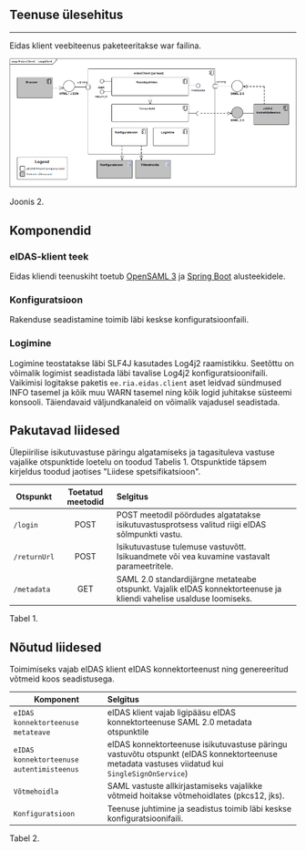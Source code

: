 
## Teenuse ülesehitus
-----------

Eidas klient veebiteenus paketeeritakse war failina.


<img src='img/EidasClient.png'></img>

Joonis 2.

## Komponendid


### eIDAS-klient teek

Eidas kliendi teenuskiht toetub [OpenSAML 3](https://wiki.shibboleth.net/confluence/display/OS30/Home) ja [Spring Boot](https://projects.spring.io/spring-boot/) alusteekidele.

### Konfiguratsioon

Rakenduse seadistamine toimib läbi keskse konfiguratsioonfaili.

### Logimine

Logimine teostatakse läbi SLF4J kasutades Log4j2 raamistikku. Seetõttu on võimalik logimist seadistada läbi tavalise Log4j2 konfiguratsioonifaili. Vaikimisi logitakse paketis `ee.ria.eidas.client` aset leidvad sündmused INFO tasemel ja kõik muu WARN tasemel ning kõik logid juhitakse süsteemi konsooli. Täiendavaid väljundkanaleid on võimalik vajadusel seadistada.

## Pakutavad liidesed

Ülepiirilise isikutuvastuse päringu algatamiseks ja tagasituleva vastuse vajalike otspunktide loetelu on toodud Tabelis 1. Otspunktide täpsem kirjeldus toodud jaotises "Liidese spetsifikatsioon".

| Otspunkt        | Toetatud meetodid | Selgitus  |
| ------------- | :------: | :-------------|
| `/login`  | POST | POST meetodil pöördudes algatatakse isikutuvastusprotsess valitud riigi eIDAS sõlmpunkti vastu. |
| `/returnUrl`  | POST |	Isikutuvastuse tulemuse vastuvõtt. Isikuandmete või vea kuvamine vastavalt parameetritele. |
| `/metadata`  | GET |	SAML 2.0 standardijärgne metateabe otspunkt. Vajalik eIDAS konnektorteenuse ja kliendi vahelise usalduse loomiseks. |
Tabel 1.

## Nõutud liidesed

Toimimiseks vajab eIDAS klient eIDAS konnektorteenust ning genereeritud võtmeid koos seadistusega.

| Komponent        | Selgitus |
| ------------- | :----- |
| `eIDAS konnektorteenuse metateave` | eIDAS klient vajab ligipääsu eIDAS konnektorteenuse SAML 2.0 metadata otspunktile |
| `eIDAS konnektorteenuse autentimisteenus` | eIDAS konnektorteenuse isikutuvastuse päringu vastuvõtu otspunkt (eIDAS konnektorteenuse metadata vastuses viidatud kui `SingleSignOnService`) |
| `Võtmehoidla` | SAML vastuste allkirjastamiseks vajalikke võtmeid hoitakse võtmehoidlates (pkcs12, jks). |
| `Konfiguratsioon` | Teenuse juhtimine ja seadistus toimib läbi keskse konfiguratsioonifaili. |
Tabel 2.